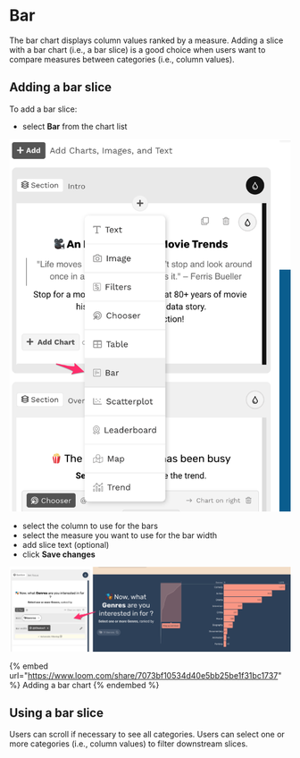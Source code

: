 # Bar

The bar chart displays column values ranked by a measure. Adding a slice with a bar chart (i.e., a bar slice) is a good choice when users want to compare measures between categories (i.e., column values).

## Adding a bar slice

To add a bar slice:

* select **Bar** from the chart list

![Select Bar from the dropdown](<../../../.gitbook/assets/image (349).png>)

* select the column to use for the bars
* select the measure you want to use for the bar width
* add slice text (optional)
* click **Save changes**

![A bar slice](<../../../.gitbook/assets/image (307).png>)

{% embed url="https://www.loom.com/share/7073bf10534d40e5bb25be1f31bc1737" %}
Adding a bar chart
{% endembed %}

## Using a bar slice

Users can scroll if necessary to see all categories. Users can select one or more categories (i.e., column values) to filter downstream slices.&#x20;

